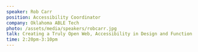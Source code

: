 ```yaml
---
speaker: Rob Carr
position: Accessibility Coordinator
company: Oklahoma ABLE Tech
photo: /assets/media/speakers/robcarr.jpg
talk: Creating a Truly Open Web, Accessibility in Design and Function
time: 2:20pm-3:10pm
---
```

